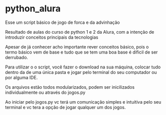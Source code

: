 # python_alura

Esse um script básico de jogo de forca e da advinhação

Resultado de aulas do curso de python 1 e 2 da Alura, com a intenção de introduzir conceitos principais da tecnologias 

Apesar de já conhecer acho importante rever conceitos básico, pois o termo básico vem de base e tudo que se tem uma boa base é dificil de ser derrubado.

Para utilizar o o script, você fazer o download na sua máquina, colocar tudo dentro da de uma única pasta e jogar pelo terminal 
do seu computador ou por alguma IDE.

Os arquivos estão todos modularizados, podem ser inicilizados individualmente ou através do jogos.py

Ao iniciar pelo jogos.py vc terá um comunicação simples e intuitiva pelo seu terminal e vc tera a opção de jogar qualquer um dos jogos.
